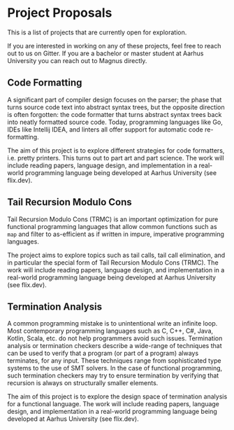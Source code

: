 # Project Proposals

This is a list of projects that are currently open for exploration.

If you are interested in working on any of these projects, feel free to reach
out to us on Gitter. If you are a bachelor or master student at Aarhus
University you can reach out to Magnus directly. 

## Code Formatting
A significant part of compiler design focuses on the parser; the phase that turns
source code text into abstract syntax trees, but the opposite direction is often
forgotten: the code formatter that turns abstract syntax trees back into neatly
formatted source code. Today, programming languages like Go, IDEs like Intellij IDEA,
and linters all offer support for automatic code re-formatting.

The aim of this project is to explore different strategies for code formatters,
i.e. pretty printers. This turns out to part art and part science.
The work will include reading papers, language design, and implementation 
in a real-world programming language being developed
at Aarhus University (see flix.dev).

## Tail Recursion Modulo Cons

Tail Recursion Modulo Cons (TRMC) is an important optimization for pure
functional programming languages that allow common functions such as `map` and
filter to as-efficient as if written in impure, imperative programming languages.

The project aims to explore topics such as tail calls, tail call elimination,
and in particular the special form of Tail Recursion Modulo Cons (TRMC).
The work will include reading papers, language
design, and implementation in a real-world programming language being developed
at Aarhus University (see flix.dev).

## Termination Analysis
A common programming mistake is to unintentional write an infinite loop. Most
contemporary programming languages such as C, C++, C#, Java, Kotlin, Scala, etc.
do not help programmers avoid such issues. Termination analysis or termination
checkers describe a wide-range of techniques that can be used to verify that a
program (or part of a program) always terminates, for any input. These
techniques range from sophisticated type systems to the use of SMT solvers. In
the case of functional programming, such termination checkers may try to ensure
termination by verifying that recursion is always on structurally smaller
elements. 

The aim of this project is to explore the design space of termination analysis
for a functional language. The work will include reading papers, language
design, and implementation in a real-world programming language being developed
at Aarhus University (see flix.dev).
